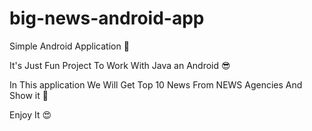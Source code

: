 # big-news-android-app
Simple Android Application 📰

It's Just Fun Project To Work With Java an Android 😎

In This application We Will Get Top 10 News From NEWS Agencies And Show it 📰

Enjoy It 😍
